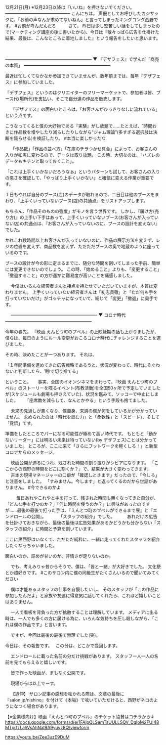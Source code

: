 12月21日(月) ※12月23日以降は『いいね』を押さないでください。
━━━━━━━━━━━━━━━
こんにちは。
声優としてお呼びしたカジサックに、「お前の声なんか求めてないねん」と言ってしまったキングコング西野です。
#お前が呼んだんだろ
　
　
さて。
昨日は少し堅苦しい話をしてしまったので(マーケティング講座の後に書いたから)、今日は『散々っぱら広告を仕掛けた結果、最後は、こんなところに着地しました』という報告をしたいと思います。

　
　

━━━━━━━━━━━━━━━━━━━━
▼ 『デザフェス』で学んだ「商売の本質」
━━━━━━━━━━━━━━━━━━━━

最近は忙しくてなかなか参加できていませんが、数年前までは、毎年『デザフェス』に参加していました。

『デザフェス』というのはクリエイターのフリーマーケットで、参加者は皆、ブース代(場所代)を支払い、そこで自分達の作品を販売します。

　
『デザフェス』の面白いところは、「お客さんがひっきりなしに流れている」という点です。

こうなってくると僕の大好物である『実験』がし放題で……たとえば、1時間おきに作品数を増やしたり減らしたりしながら“ジャム理論”(多すぎる選択肢は決断を鈍らせる)を検証したり。
#本当に楽しかったな

　
「作品数」「作品の並べ方」「在庫のチラつかせ具合」によって、お客さんの入りが如実に変わるので、データは取り放題。
この時、大切なのは、「ハズレのデータもキチンと取っておくこと」。

「これは上手くいかないだろうなぁ」というパターンも試して、お客さんの入りの悪さを確認して、「やっぱり上手くいかない」と確信に変える作業が重要です。

１日もやれば自分のブース(店)のデータが取れるので、二日目は他のブースをまわり、『上手くいっていないブース(店)の共通点』をリストアップします。

もちろん、「作品そのものの強度」がモノを言う世界です。
しかし、『届け方(売り方)』の上手い下手はあって、上手くいっていないブース(お客さんが入っていない店)の共通点は、『お客さんが入っていないのに、ブースの設計を変えない』でした。

かれこれ数時間以上お客さんが入っていないのに、作品の展示方法を変えず、レジの位置を変えず、商品数を変えず、ただただブースの奥で地蔵のように座っているのです。

ブースの設計が今の形に定まるまでに、随分な時間を割いてしまった手前、簡単には変更できないのでしょう。
この時、「始めること」よりも、「変更すること」「撤退すること」の方が遥かに難易度が高いことを痛感しました。

　
今僕はいろんな経営者さんと接点を持たせていただいていますが、本質は変わりません。
上手くいっていない経営者さんは「初志貫徹」と「ただ何も手を打っていないだけ」がゴッチャになっていて、総じて「変更」「撤退」に奥手です。

　
━━━━━━━━━━━━━━━━━━━━
▼ コロナ時代
━━━━━━━━━━━━━━━━━━━━

今年の春先。
『映画 えんとつ町のプペル』の上映延期の話も上がりましたが、僕らは、毎日のようにルール変更がおこるコロナ時代にチャレンジすることを選びました。

その時、決めたことが一つあります。
それは、

「１年間準備を進めてきた広告戦略であろうと、状況が変わって、時代にそぐわないと判断したら、1秒で切り捨てる」

ということ。
　
事実、全国のイオンシネマをまわって、『映画 えんとつ町のプペル』のストーリーを喋るイベント(布教活動)を全国50ヶ所で予定していましたが(スケジュールも劇場も押さえていた)、状況を鑑みて、ソッコーで中止にしました。
　
「座席数を減らして、なんとかやる」という手段も捨てました。

　
未来の見通しが悪くなり、僕自身、来週の僕が何をしているかが分かっていません。
求められたのは「時代を読む力」と「柔軟性」と「スピード」、そして「覚悟」です。

準備をしたところでパーになる可能性が極めて高い時代です。
もともと「動かないリーダー」には明るい未来は待っていない(by デザフェス)ことは分かっていました。
ところが、ここに来て「さらにフットワークを軽くしろ！」と新型コロナからのメッセージ。

　
映画公開が迫るにつれ、残された時間の割り振りがシビアになります。
「ここからの西野の時間をどこに割くか？」で、結果が大きく変わってきます。
　
吉本の現場マネージャーの口癖が「確認しときます」だったので、「今しろ」と注意をしました。
「すみません。今します」と返ってくるのだから世話がありません。
#今できるのかよ

　
　
毎日あれやこれやと手を打って、残された時間も無くなってきた自分が、「どんな手を打つのか？」「何に時間を使うのか？」に興味があったのですが……最後の最後で打った手は、『えんとつ町のプペルができるまで展』と『エンドロールの公開』。
　
　
「スタッフの紹介」でした。
　
　
あれだけの広告を仕掛けておきながら、最後の最後は広告効果があるかどうかも分からない「スタッフの紹介」に時間と予算を割いています。

ここに黒西野はいなくて、ただただ純粋に、一緒に走ってくれたスタッフを紹介したくなっちゃいました。

面白いのか、詰めが甘いのか、非情さが足りないのか。

　
でも、考えみりゃ昔からそうで、僕は、「皆と一緒」が大好きでした。
文化祭とか超好きです。
#このサロン内に僕の同級生がたくさんいるので聞いてみてください

　
僕は才能あるスタッフの仕事を自慢したいし、
そのスタッフが「この作品に参加したんだよ」と家族や友達に得意気に話してくれたら、これほど嬉しいことはありません。

　
一人で看板を背負った方が拡散することは理解しています。
メディアに出る時は、一人でも多くの方に届ける為に、いろんな気持ちを圧し殺しながら、「これは僕の作品です」と言います。

　
ですが、今回は最後の最後で無理でした(笑)。

今日は、その報告です。　
この分は、どこかで挽回します。

　
エンドロールに載った名前の分だけ挑戦があります。
スタッフ一人一人の名前を見てもらえると嬉しいです。

　
皆で作った映画が、まもなく公開です。

　
現場からは以上でーす。

　
【追伸】
サロン記事の感想を呟かれる際は、文章の最後に『salon.jp/nishino』を付けて《本垢》で呟いていただけると、西野がネコのようになつく場合があります。

【※企業様向け】映画『えんとつ町のプペル』のチケット協賛はコチラから↓
https://docs.google.com/forms/d/e/1FAIpQLSemTsUULLSQV_DqIoM2FUI48MTprtzLahVsAhNat9A9yuvz8Q/viewform

https://youtu.be/Zee3uzE9DuM
